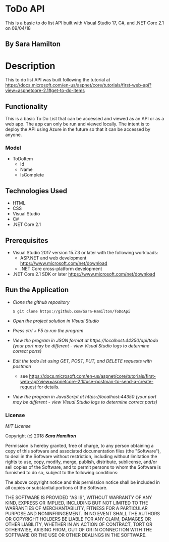 # ToDo API

This is a basic to do list API built with Visual Studio 17, C#, and .NET Core 2.1 on 09/04/18

## By Sara Hamilton

# Description
This to do list API was built following the tutorial at https://docs.microsoft.com/en-us/aspnet/core/tutorials/first-web-api?view=aspnetcore-2.1#get-to-do-items

## Functionality
This is a basic To Do List that can be accessed and viewed as an API or as a web app.  The app can only be run and viewed locally.  The intent is to deploy the API using Azure in the future so that it can be accessed by anyone.

### Model
* ToDoItem
  * Id
  * Name
  * IsComplete

## Technologies Used
* HTML
* CSS
* Visual Studio
* C#
* .NET Core 2.1

## Prerequisites

* Visual Studio 2017 version 15.7.3 or later with the following workloads:
	* ASP.NET and web development https://www.microsoft.com/net/download
	* .NET Core cross-platform development
* .NET Core 2.1 SDK or later https://www.microsoft.com/net/download

## Run the Application

* _Clone the github repository_
  ```
  $ git clone https://github.com/Sara-Hamilton/ToDoApi
  ```
* _Open the project solution in Visual Studio_

* _Press ctrl + F5 to run the program_

* _View the program in JSON format at https://localhost:44350/api/todo (your port may be different - view Visual Studio logs to determine correct ports)_

* _Edit the todo list using GET, POST, PUT, and DELETE requests with postman_
  * see https://docs.microsoft.com/en-us/aspnet/core/tutorials/first-web-api?view=aspnetcore-2.1#use-postman-to-send-a-create-request for details.

* _View the program in JavaScript at https://localhost:44350 (your port may be different - view Visual Studio logs to determine correct ports)_


### License

*MIT License*

Copyright (c) 2018 **_Sara Hamilton_**

Permission is hereby granted, free of charge, to any person obtaining a copy
of this software and associated documentation files (the "Software"), to deal
in the Software without restriction, including without limitation the rights
to use, copy, modify, merge, publish, distribute, sublicense, and/or sell
copies of the Software, and to permit persons to whom the Software is
furnished to do so, subject to the following conditions:

The above copyright notice and this permission notice shall be included in all
copies or substantial portions of the Software.

THE SOFTWARE IS PROVIDED "AS IS", WITHOUT WARRANTY OF ANY KIND, EXPRESS OR
IMPLIED, INCLUDING BUT NOT LIMITED TO THE WARRANTIES OF MERCHANTABILITY,
FITNESS FOR A PARTICULAR PURPOSE AND NONINFRINGEMENT. IN NO EVENT SHALL THE
AUTHORS OR COPYRIGHT HOLDERS BE LIABLE FOR ANY CLAIM, DAMAGES OR OTHER
LIABILITY, WHETHER IN AN ACTION OF CONTRACT, TORT OR OTHERWISE, ARISING FROM,
OUT OF OR IN CONNECTION WITH THE SOFTWARE OR THE USE OR OTHER DEALINGS IN THE
SOFTWARE.
